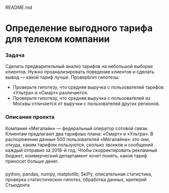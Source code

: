 README.md

# Определение выгодного тарифа для телеком компании

### Задача
Сделать предварительный анализ тарифов на небольшой выборке клиентов. 
Нужно проанализировать поведение клиентов и сделать вывод — какой тариф лучше.
Проверbnm гипотезы:
- Проверьте гипотезу, что средняя выручка с пользователей тарифов «Ультра» и «Смарт» различается.
- Проверьте гипотезу, что средняя выручка с пользователей из Москвы отличается от выручки с пользователей других регионов. 


### Описание проекта
Компания «Мегалайн» — федеральный оператор сотовой связи. Клиентам предлагают два тарифных плана: «Смарт» и «Ультра». 
В распоряжении данные 500 пользователей «Мегалайна»: кто они, откуда, каким тарифом пользуются, сколько звонков и сообщений каждый отправил за 2018-й год.
Чтобы скорректировать рекламный бюджет, коммерческий департамент хочет понять, какой тариф приносит больше денег.

###
python, pandas, numpy, matplotlib, SkiPy, описательная статистика, проверка статистических гипотез, обработка данных, критерий Стьюдента
